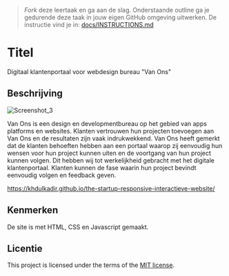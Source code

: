 > _Fork_ deze leertaak en ga aan de slag. Onderstaande outline ga je gedurende deze taak in jouw eigen GitHub omgeving uitwerken. De instructie vind je in: [docs/INSTRUCTIONS.md](docs/INSTRUCTIONS.md)

# Titel
Digitaal klantenportaal voor webdesign bureau "Van Ons"

## Beschrijving

![Screenshot_3](https://github.com/Khdulkadir/the-startup-responsive-interactieve-website/assets/144004145/c9361d99-bc13-4263-aa4a-c40dadf73c72)

Van Ons is een design en developmentbureau op het gebied van apps platforms en websites. Klanten vertrouwen hun projecten toevoegen aan Van Ons en de resultaten zijn vaak indrukwekkend.
Van Ons heeft gemerkt dat de klanten behoeften hebben aan een portaal waarop zij eenvoudig hun wensen voor hun project kunnen uiten en de voortgang van hun project kunnen volgen. Dit hebben wij tot werkelijkheid gebracht met het digitale klantenportaal. Klanten kunnen de fase waarin hun project bevindt eenvoudig volgen en feedback geven.

https://khdulkadir.github.io/the-startup-responsive-interactieve-website/

## Kenmerken

De site is met HTML, CSS en Javascript gemaakt.

## Licentie

This project is licensed under the terms of the [MIT license](./LICENSE).

